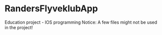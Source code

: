 RandersFlyveklubApp
===================

Education project - IOS programming
Notice: A few files might not be used in the project!
